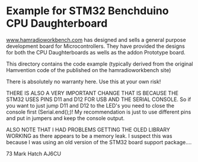 # Example for STM32 Benchduino CPU Daughterboard
 
 
www.hamradioworkbench.com has designed and sells a general purpose development
board for Microcontrollers. They have provided the designs for both the CPU
Daughterboards as wells as the addon Prototype board.

This directory contains the code example (typically derived from the original 
Hamvention code of the published on the hamradioworkbench site)

There is absolutely no warranty here. Use this at your own risk!

THERE IS ALSO A VERY IMPORTANT CHANGE THAT IS BECAUSE THE STM32 USES PINS 
D11 and D12 FOR USB AND THE SERIAL CONSOLE. So if you want to just jump D11 and D12 to 
the LED's you need to close the console first (Serial.end();)! My recommendation is just 
to use different pins and put in jumpers and keep the console output.

ALSO NOTE THAT I HAD PROBLEMS GETTING THE OLED LIBRARY WORKING as there appears to be a 
memory leak. I suspect this was because I was using an old version of the STM32 board 
support package....



73
Mark Hatch
AJ6CU
